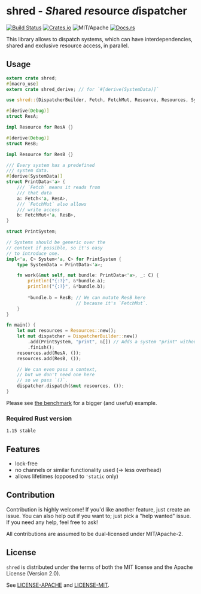 # shred - *Sh*ared *re*source *d*ispatcher

[![Build Status][bi]][bl] [![Crates.io][ci]][cl] ![MIT/Apache][li] [![Docs.rs][di]][dl]

[bi]: https://travis-ci.org/torkleyy/shred.svg?branch=master
[bl]: https://travis-ci.org/torkleyy/shred

[ci]: https://img.shields.io/crates/v/shred.svg
[cl]: https://crates.io/crates/shred/

[li]: https://img.shields.io/badge/license-MIT%2FApache-blue.svg

[di]: https://docs.rs/shred/badge.svg
[dl]: https://docs.rs/shred/

This library allows to dispatch
systems, which can have interdependencies,
shared and exclusive resource access, in parallel.

## Usage

```rust
extern crate shred;
#[macro_use]
extern crate shred_derive; // for `#[derive(SystemData)]`

use shred::{DispatcherBuilder, Fetch, FetchMut, Resource, Resources, System};

#[derive(Debug)]
struct ResA;

impl Resource for ResA {}

#[derive(Debug)]
struct ResB;

impl Resource for ResB {}

/// Every system has a predefined
/// system data.
#[derive(SystemData)]
struct PrintData<'a> {
    /// `Fetch` means it reads from
    /// that data
    a: Fetch<'a, ResA>,
    /// `FetchMut` also allows
    /// write access
    b: FetchMut<'a, ResB>,
}

struct PrintSystem;

// Systems should be generic over the
// context if possible, so it's easy
// to introduce one.
impl<'a, C> System<'a, C> for PrintSystem {
    type SystemData = PrintData<'a>;

    fn work(&mut self, mut bundle: PrintData<'a>, _: C) {
        println!("{:?}", &*bundle.a);
        println!("{:?}", &*bundle.b);
        
        *bundle.b = ResB; // We can mutate ResB here
                          // because it's `FetchMut`.
    }
}

fn main() {
    let mut resources = Resources::new();
    let mut dispatcher = DispatcherBuilder::new()
        .add(PrintSystem, "print", &[]) // Adds a system "print" without dependencies
        .finish();
    resources.add(ResA, ());
    resources.add(ResB, ());

    // We can even pass a context,
    // but we don't need one here
    // so we pass `()`.
    dispatcher.dispatch(&mut resources, ());
}
```

Please see [the benchmark](benches/bench.rs) for a bigger (and useful) example.

### Required Rust version

`1.15 stable`

## Features

* lock-free
* no channels or similar functionality used (-> less overhead)
* allows lifetimes (opposed to `'static` only)

## Contribution

Contribution is highly welcome! If you'd like another
feature, just create an issue. You can also help
out if you want to; just pick a "help wanted" issue.
If you need any help, feel free to ask!

All contributions are assumed to be dual-licensed under
MIT/Apache-2.

## License

`shred` is distributed under the terms of both the MIT 
license and the Apache License (Version 2.0).

See [LICENSE-APACHE](LICENSE-APACHE) and [LICENSE-MIT](LICENSE-MIT).
